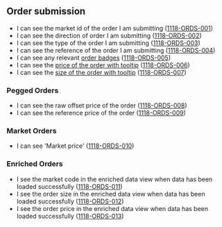 ## Order submission

- I can see the market id of the order I am submitting (<a name="1118-ORDS-001" href="#1118-ORDS-001">1118-ORDS-001</a>)
- I can see the direction of order I am submitting (<a name="1118-ORDS-002" href="#1118-ORDS-002">1118-ORDS-002</a>)
- I can see the type of the order I am submitting (<a name="1118-ORDS-003" href="#1118-ORDS-003">1118-ORDS-003</a>)
- I can see the reference of the order I am submitting (<a name="1118-ORDS-004" href="#1118-ORDS-004">1118-ORDS-004</a>)
- I can see any relevant [order badges](#order-badges) (<a name="1118-ORDS-005" href="#1118-ORDS-005">1118-ORDS-005</a>)
- I can see the [price of the order with tooltip](./1127-DECM-decimal_numbers.md) (<a name="1118-ORDS-006" href="#1118-ORDS-006">1118-ORDS-006</a>)
- I can see the [size of the order with tooltip](./1127-DECM-decimal_numbers.md) (<a name="1118-ORDS-007" href="#1118-ORDS-007">1118-ORDS-007</a>)

### Pegged Orders

- I can see the raw offset price of the order (<a name="1118-ORDS-008" href="#1118-ORDS-008">1118-ORDS-008</a>)
- I can see the reference price of the order (<a name="1118-ORDS-009" href="#1118-ORDS-009">1118-ORDS-009</a>)

### Market Orders

- I can see 'Market price' (<a name="1118-ORDS-013" href="#1118-ORDS-010">1118-ORDS-010</a>)

### Enriched Orders

- I see the market code in the enriched data view when data has been loaded successfully (<a name="1118-ORDS-011" href="#1118-ORDS-011">1118-ORDS-011</a>)
- I see the order size in the enriched data view when data has been loaded successfully (<a name="1118-ORDS-012" href="#1118-ORDS-012">1118-ORDS-012</a>)
- I see the order price in the enriched data view when data has been loaded successfully (<a name="1118-ORDS-013" href="#1118-ORDS-013">1118-ORDS-013</a>)

